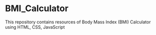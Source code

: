 # BMI_Calculator
This repository contains resources of Body Mass Index (BMI) Calculator using HTML, CSS, JavaScript
